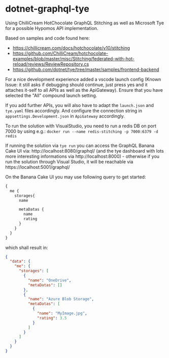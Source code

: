 # dotnet-graphql-tye

Using ChilliCream HotChocolate GraphQL Stitching as well as Microsoft Tye for a possible Hypomos API implementation.

Based on samples and code found here:
- https://chillicream.com/docs/hotchocolate/v10/stitching
- https://github.com/ChilliCream/hotchocolate-examples/blob/master/misc/Stitching/federated-with-hot-reload/reviews/ReviewRepository.cs
- https://github.com/dotnet/tye/tree/master/samples/frontend-backend

For a nice development experience added a vscode launch config (Known Issue: it still asks if debugging should continue, just press yes and it attaches it-self to all APIs as well as the ApiGateway). Ensure that you have selected the "All" compound launch setting.

If you add further APIs, you will also have to adapt the `launch.json` and `tye.yaml` files accordingly. And configure the connection string in `appsettings.Development.json` in `ApiGateway` accordingly.

To run the solution with VisualStudio, you need to run a redis DB on port 7000 by using e.g.: `docker run --name redis-stitching -p 7000:6379 -d redis`

If running the solution via `tye run` you can access the GraphQL Banana Cake UI via: http://localhost:8080/graphql/ (and the tye dashboard with lots more interesting informations via http://localhost:8000) - otherwise if you run the solution through Visual Studio, it will be reachable via https://localhost:5001/graphql/

On the Banana Cake UI you may use following query to get started:
``` graphql
{
  me {
    storages{
      name

      metaDatas {
        name
        rating
      }
    }
  }
}
```

which shall result in:
``` json
{
  "data": {
    "me": {
      "storages": [
        {
          "name": "OneDrive",
          "metaDatas": []
        },
        {
          "name": "Azure Blob Storage",
          "metaDatas": [
            {
              "name": "MyImage.jpg",
              "rating": 3.5
            }
          ]
        }
      ]
    }
  }
}
```